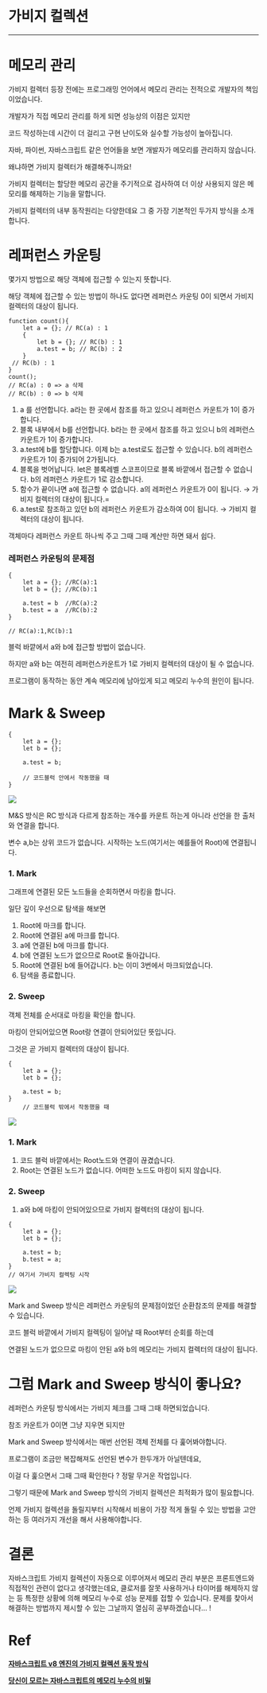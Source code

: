 # 가비지 컬렉션
---
# 메모리 관리

가비지 컬렉터 등장 전에는 프로그래밍 언어에서 메모리 관리는 전적으로 개발자의 책임이었습니다.

개발자가 직접 메모리 관리를 하게 되면 성능상의 이점은 있지만

코드 작성하는데 시간이 더 걸리고 구현 난이도와 실수할 가능성이 높아집니다.

자바, 파이썬, 자바스크립트 같은 언어들을 보면 개발자가 메모리를 관리하지 않습니다.

왜냐하면 가비지 컬렉터가 해결해주니까요!

가비지 컬렉터는 할당한 메모리 공간을 주기적으로 검사하여 더 이상 사용되지 않은 메모리를 해제하는 기능을 말합니다.

가비지 컬렉터의 내부 동작원리는 다양한데요 그 중 가장 기본적인 두가지 방식을 소개합니다.

# 레퍼런스 카운팅

몇가지 방법으로 해당 객체에 접근할 수 있는지 뜻합니다.

해당 객체에 접근할 수 있는 방법이 하나도 없다면 레퍼런스 카운팅 0이 되면서 가비지 컬렉터의 대상이 됩니다.

```tsx
function count(){
	let a = {}; // RC(a) : 1
	{
		let b = {}; // RC(b) : 1
		a.test = b; // RC(b) : 2
	}
 // RC(b) : 1
}
count();
// RC(a) : 0 => a 삭제
// RC(b) : 0 => b 삭제
```

1. a 를 선언합니다. a라는 한 곳에서 참조를 하고 있으니 레퍼런스 카운트가 1이 증가합니다.
2. 블록 내부에서 b를 선언합니다. b라는 한 곳에서 참조를 하고 있으니 b의 레퍼런스 카운트가 1이 증가합니다.
3. a.test에 b를 할당합니다. 이제 b는 a.test로도 접근할 수 있습니다. b의 레퍼런스 카운트가 1이 증가되어 2가됩니다.
4. 블록을 벗어납니다. let은 블록레벨 스코프이므로 블록 바깥에서 접근할 수 없습니다. b의 레퍼런스 카운트가 1로 감소합니다.
5. 함수가 끝이나면 a에 접근할 수 없습니다. a의 레퍼런스 카운트가 0이 됩니다. → 가비지 컬렉터의 대상이 됩니다.=
6. a.test로 참조하고 있던 b의 레퍼런스 카운트가 감소하여 0이 됩니다. → 가비지 컬렉터의 대상이 됩니다.

객체마다 레퍼런스 카운트 하나씩 주고 그때 그때 계산만 하면 돼서 쉽다.

### 레퍼런스 카운팅의 문제점

```tsx
{
	let a = {}; //RC(a):1
	let b = {}; //RC(b):1

	a.test = b  //RC(a):2
	b.test = a  //RC(b):2
}

// RC(a):1,RC(b):1
```

블럭 바깥에서 a와 b에 접근할 방법이 없습니다.

하지만 a와 b는 여전히 레퍼런스카운트가 1로 가비지 컬렉터의 대상이 될 수 없습니다.

프로그램이 동작하는 동안 계속 메모리에 남아있게 되고 메모리 누수의 원인이 됩니다.

# Mark & Sweep

```tsx
{
	let a = {};
	let b = {};

	a.test = b;

	// 코드블럭 안에서 작동했을 때
}
```

![](./assets/1.png)

M&S 방식은 RC 방식과 다르게 참조하는 개수를 카운트 하는게 아니라 선언을 한 출처와 연결을 합니다.

변수 a,b는 상위 코드가 없습니다. 시작하는 노드(여기서는 예를들어 Root)에 연결됩니다.

### 1. Mark

그래프에 연결된 모든 노드들을 순회하면서 마킹을 합니다.

일단 깊이 우선으로 탐색을 해보면

1. Root에 마크를 합니다.
2. Root에 연결된 a에 마크를 합니다.
3. a에 연결된 b에 마크를 합니다.
4. b에 연결된 노드가 없으므로 Root로 돌아갑니다.
5. Root에 연결된 b에 들어갑니다. b는 이미 3번에서 마크되었습니다.
6. 탐색을 종료합니다.

### 2. Sweep

객체 전체를 순서대로 마킹을 확인을 합니다.

마킹이 안되어있으면 Root랑 연결이 안되어있단 뜻입니다.

그것은 곧 가비지 컬렉터의 대상이 됩니다.

```tsx
{
	let a = {};
	let b = {};

	a.test = b;
}
	// 코드블럭 밖에서 작동했을 때
```

![](./assets/2.png)

### 1. Mark

1. 코드 블럭 바깥에서는 Root노드와 연결이 끊겼습니다.
2. Root는 연결된 노드가 없습니다. 어떠한 노드도 마킹이 되지 않습니다.

### 2. Sweep

1. a와 b에 마킹이 안되어있으므로 가비지 컬렉터의 대상이 됩니다.

```tsx
{
	let a = {};
	let b = {};

	a.test = b;
	b.test = a;
}
// 여기서 가비지 컬렉팅 시작
```

![](./assets/3.png)

Mark and Sweep 방식은 레퍼런스 카운팅의 문제점이었던 순환참조의 문제를 해결할 수 있습니다.

코드 블럭 바깥에서 가비지 컬렉팅이 일어날 때 Root부터 순회를 하는데

연결된 노드가 없으므로 마킹이 안된 a와 b의 메모리는 가비지 컬렉터의 대상이 됩니다.

# 그럼 Mark and Sweep 방식이 좋나요?

레퍼런스 카운팅 방식에서는 가비지 체크를 그때 그때 하면되었습니다.

참조 카운트가 0이면 그냥 지우면 되지만

Mark and Sweep 방식에서는 매번 선언된 객체 전체를 다 훑어봐야합니다.

프로그램이 조금만 복잡해져도 선언된 변수가 한두개가 아닐텐데요,

이걸 다 훑으면서 그때 그때 확인한다 ? 정말 무거운 작업입니다.

그렇기 때문에 Mark and Sweep 방식의 가비지 컬렉션은 최적화가 많이 필요합니다.

언제 가비지 컬렉션을 돌릴지부터 시작해서 비용이 가장 적게 돌릴 수 있는 방법을 고안하는 등 여러가지 개선을 해서 사용해야합니다.

# 결론

자바스크립트 가비지 컬렉션이 자동으로 이루어져서 메모리 관리 부분은 프론트엔드와 직접적인 관련이 없다고 생각했는데요, 클로저를 잘못 사용하거나 타이머를 해제하지 않는 등 특정한 상황에 의해 메모리 누수로 성능 문제를 접할 수 있습니다. 문제를 찾아서 해결하는 방법까지 제시할 수 있는 그날까지 열심히 공부하겠습니다… ! 

# Ref

**[자바스크립트 v8 엔진의 가비지 컬렉션 동작 방식](https://fe-developers.kakaoent.com/2022/220519-garbage-collection/)**

**[당신이 모르는 자바스크립트의 메모리 누수의 비밀](https://ui.toast.com/posts/ko_20210611)**